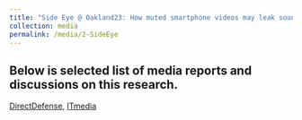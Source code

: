 ```yaml
---
title: "Side Eye @ Oakland23: How muted smartphone videos may leak sound information"
collection: media
permalink: /media/2-SideEye
---
```


## Below is  selected list of media reports and discussions on this research. 

[DirectDefense](https://www.directdefense.com/is-this-thing-on-privacy-and-your-smartphone-microphone/), [ITmedia](https://www.itmedia.co.jp/news/articles/2305/22/news058.html)